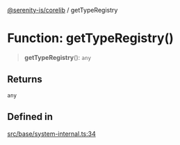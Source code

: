 [@serenity-is/corelib](../README.md) / getTypeRegistry

# Function: getTypeRegistry()

> **getTypeRegistry**(): `any`

## Returns

`any`

## Defined in

[src/base/system-internal.ts:34](https://github.com/serenity-is/serenity/blob/master/packages/corelib/src/base/system-internal.ts#L34)
